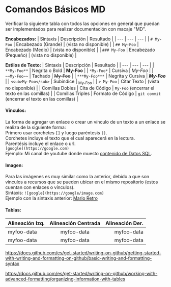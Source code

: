 # **Comandos Básicos MD**

Verificar la siguiente tabla con todos las opciones en general que puedan ser implementados para realizar documentación con macaje "MD".


**Encabezados:**
| Sintaxis | Descripción | Resultado |
| --- | --- | --- |
| `# My-Foo` | Encabezado (Grande) | (vista no disponible) |
| `## My-Foo` | Encabezado (Medio) | (vista no disponible) |
| `### My-Foo` | Encabezado (Pequeño) | (vista no disponible) |

**Estilos de Texto:**
| Sintaxis | Descripción | Resultado |
| --- | --- | --- |
| `**My-Foo**` | Negrita o Bold | **My-Foo** |
| `*My-Foo*` | Cursiva | *My-Foo* |
| `~~My-Foo~~` | Tachado | ~~My-Foo~~ |
| `***My-Foo***` | Negrita y Cursiva | ***My-Foo*** |
| `<sub>My-Foo</sub>` | Subíndice | <sub>My-Foo</sub> |
| `> My-Foo` | Citar Texto | (vista no disponible) |
| Comillas Dobles  | Cita de Código | `My-Foo` (encerrar el texto en las comillas) |
| Comillas Triples | Formato de Código | ``` git commit ``` (encerrar el texto en las comillas) |

#### **Vínculos:**
La forma de agregar un enlace o crear un vínculo de un texto a un enlace se realiza de la siguiente forma:  
Primero usar corchetes `[]` y luego paréntesis `()`.  
Corchetes incluye el texto que el cual aparecerá en la lectura.  
Parentésis incluye el enlace o url.  
`[google](https://google.com)`  
Ejemplo: Mi canal de youtube donde muesto [contenido de Datos SQL](https://www.youtube.com/channel/UCma5mr0aK0v6BrRDrE2ParQ).  

#### **Imagen:**
Para las imágenes es muy similar como la anterior, debido a que son vinculos a recursos que se pueden ubicar en el mismo repositorio (estos cuentan con enlaces o vínculos).  
Sintaxis: `![google](https://google/image.com)`  
Ejemplo con la sintaxis anterior:
[Mario Retro](_git\image\capture.png)


#### **Tablas:**
| Alineación Izq. | Alineación Centrada | Alineación Der. |
| :---         |     :---:      |          ---: |
| myfoo-data   | myfoo-data     | myfoo-data    |
| myfoo-data     | myfoo-data       | myfoo-data      |




https://docs.github.com/es/get-started/writing-on-github/getting-started-with-writing-and-formatting-on-github/basic-writing-and-formatting-syntax

https://docs.github.com/es/get-started/writing-on-github/working-with-advanced-formatting/organizing-information-with-tables